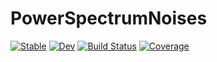# PowerSpectrumNoises

[![Stable](https://img.shields.io/badge/docs-stable-blue.svg)](https://EHTJulia.github.io/PowerSpectrumNoises.jl/stable/)
[![Dev](https://img.shields.io/badge/docs-dev-blue.svg)](https://EHTJulia.github.io/PowerSpectrumNoises.jl/dev/)
[![Build Status](https://github.com/EHTJulia/PowerSpectrumNoises.jl/actions/workflows/CI.yml/badge.svg?branch=main)](https://github.com/EHTJulia/PowerSpectrumNoises.jl/actions/workflows/CI.yml?query=branch%3Amain)
[![Coverage](https://codecov.io/gh/EHTJulia/PowerSpectrumNoises.jl/branch/main/graph/badge.svg)](https://codecov.io/gh/EHTJulia/PowerSpectrumNoises.jl)
